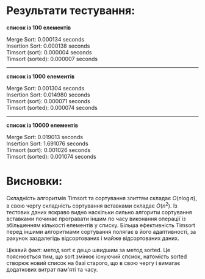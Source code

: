 # Результати тестування:
**список із 100 елементів**

Merge Sort: 0.000134 seconds\
Insertion Sort: 0.000138 seconds\
Timsort (sort): 0.000004 seconds\
Timsort (sorted): 0.000007 seconds

--------------------------------------------------
**список із 1000 елементів**

Merge Sort: 0.001304 seconds\
Insertion Sort: 0.014980 seconds\
Timsort (sort): 0.000071 seconds\
Timsort (sorted): 0.000074 seconds

--------------------------------------------------
**список із 10000 елементів**

Merge Sort: 0.019013 seconds\
Insertion Sort: 1.691076 seconds\
Timsort (sort): 0.001026 seconds\
Timsort (sorted): 0.001074 seconds


# Висновки:
Складність алгоритмів Timsort та сортування злиттям складає $O(n \log n)$, в свою чергу складність сортування вставками складає $O(n^2)$. Із тестових даних яскраво видно наскільки сильно алгоритм сортування вставками починає програвати іншим по часу виконання операції із збільшенням кількості елементів у списку.
Більша ефективність Timsort перед іншими алгоритмами сортування полягає в його адаптивності, за рахунок заздалегідь відсортованих і майже відсортованих даних.

Цікавий факт: метод sort є дещо швидшим за метод sorted. Це пояснюється тим, що sort змінює існуючий спсиок, натомість sorted створює новий список на базі старого, що в свою чергу і вимагає додаткових витрат пам'яті та часу.